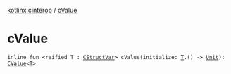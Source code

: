 [kotlinx.cinterop](index.md) / [cValue](./c-value.md)

# cValue

`inline fun <reified T : `[`CStructVar`](-c-struct-var/index.md)`> cValue(initialize: `[`T`](c-value.md#T)`.() -> `[`Unit`](https://kotlinlang.org/api/latest/jvm/stdlib/kotlin/-unit/index.html)`): `[`CValue`](-c-value/index.md)`<`[`T`](c-value.md#T)`>`